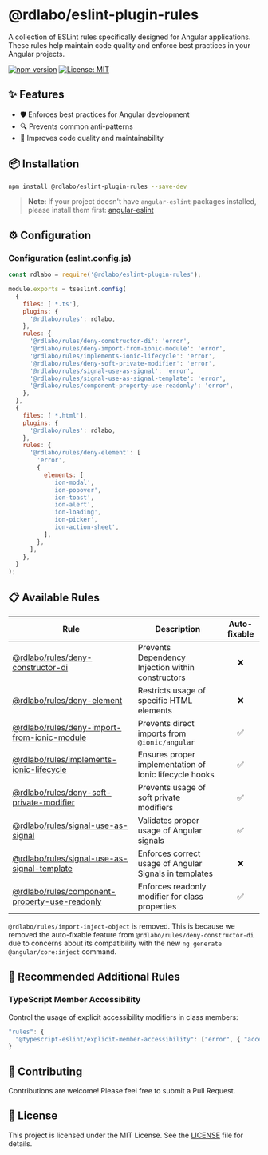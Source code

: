 # @rdlabo/eslint-plugin-rules

A collection of ESLint rules specifically designed for Angular applications. These rules help maintain code quality and enforce best practices in your Angular projects.

[![npm version](https://badge.fury.io/js/%40rdlabo%2Feslint-plugin-rules.svg)](https://badge.fury.io/js/%40rdlabo%2Feslint-plugin-rules)
[![License: MIT](https://img.shields.io/badge/License-MIT-yellow.svg)](https://opensource.org/licenses/MIT)

## ✨ Features

- 🛡️ Enforces best practices for Angular development
- 🔍 Prevents common anti-patterns
- 🎯 Improves code quality and maintainability

## 📦 Installation

```sh
npm install @rdlabo/eslint-plugin-rules --save-dev
```

> **Note**: If your project doesn't have `angular-eslint` packages installed, please install them first: [angular-eslint](https://github.com/angular-eslint/angular-eslint)

## ⚙️ Configuration

### Configuration (eslint.config.js)

```js
const rdlabo = require('@rdlabo/eslint-plugin-rules');

module.exports = tseslint.config(
  {
    files: ['*.ts'],
    plugins: {
      '@rdlabo/rules': rdlabo,
    },
    rules: {
      '@rdlabo/rules/deny-constructor-di': 'error',
      '@rdlabo/rules/deny-import-from-ionic-module': 'error',
      '@rdlabo/rules/implements-ionic-lifecycle': 'error',
      '@rdlabo/rules/deny-soft-private-modifier': 'error',
      '@rdlabo/rules/signal-use-as-signal': 'error',
      '@rdlabo/rules/signal-use-as-signal-template': 'error',
      '@rdlabo/rules/component-property-use-readonly': 'error',
    },
  },
  {
    files: ['*.html'],
    plugins: {
      '@rdlabo/rules': rdlabo,
    },
    rules: {
      '@rdlabo/rules/deny-element': [
        'error',
        {
          elements: [
            'ion-modal',
            'ion-popover',
            'ion-toast',
            'ion-alert',
            'ion-loading',
            'ion-picker',
            'ion-action-sheet',
          ],
        },
      ],
    },
  }
);
```

## 📋 Available Rules

| Rule                                                                                           | Description                                            | Auto-fixable |
| ---------------------------------------------------------------------------------------------- | ------------------------------------------------------ | :----------: |
| [@rdlabo/rules/deny-constructor-di](docs/rules/deny-constructor-di.md)                         | Prevents Dependency Injection within constructors      |      ❌      |
| [@rdlabo/rules/deny-element](docs/rules/deny-element.md)                                       | Restricts usage of specific HTML elements              |      ❌      |
| [@rdlabo/rules/deny-import-from-ionic-module](docs/rules/deny-import-from-ionic-module.md)     | Prevents direct imports from `@ionic/angular`          |      ✅      |
| [@rdlabo/rules/implements-ionic-lifecycle](docs/rules/implements-ionic-lifecycle.md)           | Ensures proper implementation of Ionic lifecycle hooks |      ✅      |
| [@rdlabo/rules/deny-soft-private-modifier](docs/rules/deny-soft-private-modifier.md)           | Prevents usage of soft private modifiers               |      ✅      |
| [@rdlabo/rules/signal-use-as-signal](docs/rules/signal-use-as-signal.md)                       | Validates proper usage of Angular signals              |      ✅      |
| [@rdlabo/rules/signal-use-as-signal-template](docs/rules/signal-use-as-signal-template.md)     | Enforces correct usage of Angular Signals in templates |      ❌      |
| [@rdlabo/rules/component-property-use-readonly](docs/rules/component-property-use-readonly.md) | Enforces readonly modifier for class properties        |      ✅      |

`@rdlabo/rules/import-inject-object` is removed. This is because we removed the auto-fixable feature from `@rdlabo/rules/deny-constructor-di` due to concerns about its compatibility with the new `ng generate @angular/core:inject` command.

## 🔧 Recommended Additional Rules

### TypeScript Member Accessibility

Control the usage of explicit accessibility modifiers in class members:

```js
"rules": {
  "@typescript-eslint/explicit-member-accessibility": ["error", { "accessibility": "no-public" }],
}
```

## 🤝 Contributing

Contributions are welcome! Please feel free to submit a Pull Request.

## 📝 License

This project is licensed under the MIT License. See the [LICENSE](LICENSE) file for details.
